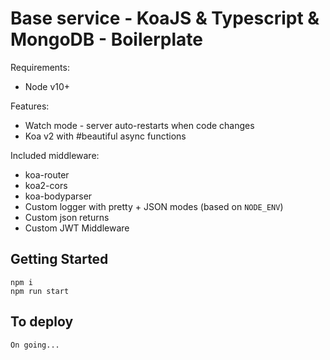 # Base service - KoaJS & Typescript & MongoDB - Boilerplate

Requirements:
 * Node v10+

Features:
 * Watch mode - server auto-restarts when code changes
 * Koa v2 with #beautiful async functions

Included middleware:
 * koa-router
 * koa2-cors
 * koa-bodyparser
 * Custom logger with pretty + JSON modes (based on `NODE_ENV`)
 * Custom json returns
 * Custom JWT Middleware

## Getting Started

```
npm i
npm run start
```

## To deploy

```
On going...
```
